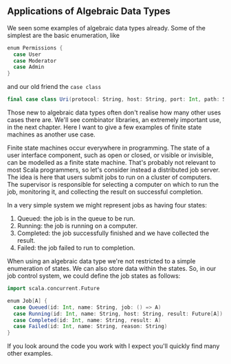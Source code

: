 ## Applications of Algebraic Data Types

We seen some examples of algebraic data types already. Some of the simplest are the basic enumeration, like

```scala mdoc:silent
enum Permissions {
  case User
  case Moderator
  case Admin
}
```

and our old friend the `case class`

```scala mdoc:silent
final case class Uri(protocol: String, host: String, port: Int, path: String)
```

Those new to algebraic data types often don't realise how many other uses cases there are.
We'll see combinator libraries, an extremely important use, in the next chapter.
Here I want to give a few examples of finite state machines as another use case.

Finite state machines occur everywhere in programming. The state of a user interface component, such as open or closed, or visible or invisible, can be modelled as a finite state machine. That's probably not relevant to most Scala programmers, so let's consider instead a distributed job server. The idea is here that users submit jobs to run on a cluster of computers. The supervisor is responsible for selecting a computer on which to run the job, monitoring it, and collecting the result on successful completion.

In a very simple system we might represent jobs as having four states:

1. Queued: the job is in the queue to be run.
2. Running: the job is running on a computer.
3. Completed: the job successfully finished and we have collected the result.
4. Failed: the job failed to run to completion.

When using an algebraic data type we're not restricted to a simple enumeration of states.
We can also store data within the states.
So, in our job control system, we could define the job states as follows:

```scala mdoc:silent
import scala.concurrent.Future

enum Job[A] {
  case Queued(id: Int, name: String, job: () => A)
  case Running(id: Int, name: String, host: String, result: Future[A])
  case Completed(id: Int, name: String, result: A)
  case Failed(id: Int, name: String, reason: String)
}
```

If you look around the code you work with I expect you'll quickly find many other examples.
